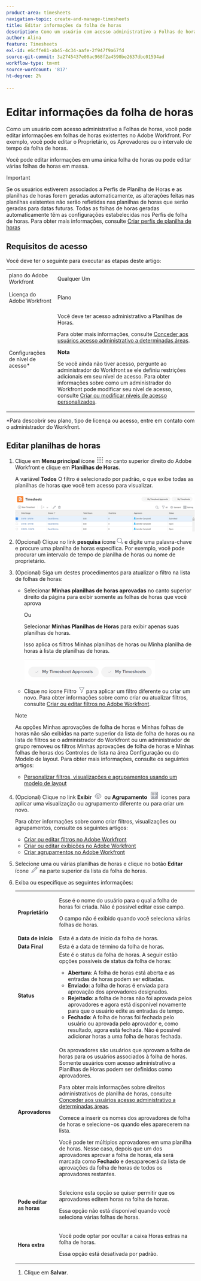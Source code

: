 ```yaml
---
product-area: timesheets
navigation-topic: create-and-manage-timesheets
title: Editar informações da folha de horas
description: Como um usuário com acesso administrativo a Folhas de horas, você pode editar informações em folhas de horas existentes no Adobe Workfront. Por exemplo, você pode editar o Proprietário, os Aprovadores ou o intervalo de tempo da folha de horas.
author: Alina
feature: Timesheets
exl-id: e6cffe81-ab45-4c34-aafe-2f947f9a67fd
source-git-commit: 3a2745437e00ac968f2a4590be2637dbc01594ad
workflow-type: tm+mt
source-wordcount: '817'
ht-degree: 2%

---
```


# Editar informações da folha de horas

Como um usuário com acesso administrativo a Folhas de horas, você pode editar informações em folhas de horas existentes no Adobe Workfront. Por exemplo, você pode editar o Proprietário, os Aprovadores ou o intervalo de tempo da folha de horas.

Você pode editar informações em uma única folha de horas ou pode editar várias folhas de horas em massa.

>[!IMPORTANT]
>
>Se os usuários estiverem associados a Perfis de Planilha de Horas e as planilhas de horas forem geradas automaticamente, as alterações feitas nas planilhas existentes não serão refletidas nas planilhas de horas que serão geradas para datas futuras. Todas as folhas de horas geradas automaticamente têm as configurações estabelecidas nos Perfis de folha de horas. Para obter mais informações, consulte [Criar perfis de planilha de horas](../create-and-manage-timesheets/create-timesheet-profiles.md)


## Requisitos de acesso

Você deve ter o seguinte para executar as etapas deste artigo:

<table style="table-layout:auto"> 
 <col> 
 <col> 
 <tbody> 
  <tr> 
   <td role="rowheader">plano do Adobe Workfront</td> 
   <td> <p>Qualquer Um</p> </td> 
  </tr> 
  <tr> 
   <td role="rowheader">Licença do Adobe Workfront</td> 
   <td> <p>Plano </p> </td> 
  </tr> 
  <tr> 
   <td role="rowheader">Configurações de nível de acesso*</td> 
   <td> <p>Você deve ter acesso administrativo a Planilhas de Horas. </p> <p>Para obter mais informações, consulte <a href="../../administration-and-setup/add-users/configure-and-grant-access/grant-users-admin-access-certain-areas.md" class="MCXref xref">Conceder aos usuários acesso administrativo a determinadas áreas</a>.</p> <p><b>Nota</b>

Se você ainda não tiver acesso, pergunte ao administrador do Workfront se ele definiu restrições adicionais em seu nível de acesso. Para obter informações sobre como um administrador do Workfront pode modificar seu nível de acesso, consulte <a href="../../administration-and-setup/add-users/configure-and-grant-access/create-modify-access-levels.md" class="MCXref xref">Criar ou modificar níveis de acesso personalizados</a>.</p> </td>
</tr> 
 </tbody> 
</table>

&#42;Para descobrir seu plano, tipo de licença ou acesso, entre em contato com o administrador do Workfront.

## Editar planilhas de horas

1. Clique em **Menu principal** ícone ![](assets/main-menu-icon.png) no canto superior direito do Adobe Workfront e clique em **Planilhas de Horas**.

   A variável **Todos** O filtro é selecionado por padrão, o que exibe todas as planilhas de horas que você tem acesso para visualizar.

   ![](assets/timesheet-list-one-timesheet-selected-nwe-350x70.png)

1. (Opcional) Clique no link **pesquisa** ícone ![](assets/search-icon.png) e digite uma palavra-chave e procure uma planilha de horas específica. Por exemplo, você pode procurar um intervalo de tempo de planilha de horas ou nome de proprietário.

1. (Opcional) Siga um destes procedimentos para atualizar o filtro na lista de folhas de horas:

   * Selecionar **Minhas planilhas de horas aprovadas** no canto superior direito da página para exibir somente as folhas de horas que você aprova

     Ou

     Selecionar **Minhas Planilhas de Horas** para exibir apenas suas planilhas de horas.

     Isso aplica os filtros Minhas planilhas de horas ou Minha planilha de horas à lista de planilhas de horas.

     ![](assets/my-timesheet-approvals-my-timesheets-pills-on-timesheets-list-nwe-350x58.png)

   * Clique no ícone Filtro ![](assets/filter-nwepng.png) para aplicar um filtro diferente ou criar um novo. Para obter informações sobre como criar ou atualizar filtros, consulte [Criar ou editar filtros no Adobe Workfront](../../reports-and-dashboards/reports/reporting-elements/create-filters.md).

   >[!NOTE]
   >
   >As opções Minhas aprovações de folha de horas e Minhas folhas de horas não são exibidas na parte superior da lista de folha de horas ou na lista de filtros se o administrador do Workfront ou um administrador de grupo removeu os filtros Minhas aprovações de folha de horas e Minhas folhas de horas dos Controles de lista na área Configuração ou do Modelo de layout. Para obter mais informações, consulte os seguintes artigos:
   >
   >   
   >   
   * [Personalizar filtros, visualizações e agrupamentos usando um modelo de layout](../../administration-and-setup/customize-workfront/use-layout-templates/customize-fvg-list-controls-layout-template.md)
   >   
   >

1. (Opcional) Clique no link **Exibir** ![](assets/view-icon.png) ou **Agrupamento** ![](assets/grouping.png) ícones para aplicar uma visualização ou agrupamento diferente ou para criar um novo.

   Para obter informações sobre como criar filtros, visualizações ou agrupamentos, consulte os seguintes artigos:

   * [Criar ou editar filtros no Adobe Workfront](../../reports-and-dashboards/reports/reporting-elements/create-filters.md)
   * [Criar ou editar exibições no Adobe Workfront](../../reports-and-dashboards/reports/reporting-elements/create-edit-views.md)
   * [Criar agrupamentos no Adobe Workfront](../../reports-and-dashboards/reports/reporting-elements/create-groupings.md)

1. Selecione uma ou várias planilhas de horas e clique no botão **Editar** ícone ![](assets/edit-icon.png) na parte superior da lista da folha de horas.
1. Exiba ou especifique as seguintes informações:

   <table style="table-layout:auto"> 
    <col> 
    <col> 
    <tbody> 
     <tr> 
      <td role="rowheader"><strong>Proprietário</strong> </td> 
      <td> <p>Esse é o nome do usuário para o qual a folha de horas foi criada. Não é possível editar esse campo. </p> <p>O campo não é exibido quando você seleciona várias folhas de horas. </p> </td> 
     </tr> 
     <tr> 
      <td role="rowheader"><strong>Data de início</strong> </td> 
      <td>Esta é a data de início da folha de horas.</td> 
     </tr> 
     <tr> 
      <td role="rowheader"><strong>Data Final</strong> </td> 
      <td> Esta é a data de término da folha de horas.</td> 
     </tr>
<tr> 
      <td role="rowheader"><strong>Status</strong> </td> 
      <td> Este é o status da folha de horas.
      A seguir estão opções possíveis de status da folha de horas: 
      <ul><li><b>Abertura</b>: A folha de horas está aberta e as entradas de horas podem ser editadas.</li>
      <li><b>Enviado</b>: a folha de horas é enviada para aprovação dos aprovadores designados.</li>
      <li><b>Rejeitado</b>: a folha de horas não foi aprovada pelos aprovadores e agora está disponível novamente para que o usuário edite as entradas de tempo.</li>
      <li><b>Fechado</b>: A folha de horas foi fechada pelo usuário ou aprovada pelo aprovador e, como resultado, agora está fechada. Não é possível adicionar horas a uma folha de horas fechada.</li>
   </td> 
     </tr> 
     <tr> 
      <td role="rowheader"><strong>Aprovadores</strong> </td> 
      <td> <p>Os aprovadores são usuários que aprovam a folha de horas para os usuários associados à folha de horas. Somente usuários com acesso administrativo a Planilhas de Horas podem ser definidos como aprovadores. </p> <p>Para obter mais informações sobre direitos administrativos de planilha de horas, consulte <a href="../../administration-and-setup/add-users/configure-and-grant-access/grant-users-admin-access-certain-areas.md" class="MCXref xref">Conceder aos usuários acesso administrativo a determinadas áreas</a>.</p> <p>Comece a inserir os nomes dos aprovadores de folha de horas e selecione-os quando eles aparecerem na lista.</p> <p>Você pode ter múltiplos aprovadores em uma planilha de horas. Nesse caso, depois que um dos aprovadores aprovar a folha de horas, ela será marcada como <strong>Fechado</strong> e desaparecerá da lista de aprovações da folha de horas de todos os aprovadores restantes.</p> </td> 
     </tr> 
     <tr> 
      <td role="rowheader"><strong>Pode editar as horas</strong> </td> 
      <td> <p>Selecione esta opção se quiser permitir que os aprovadores editem horas na folha de horas.</p> <p>Essa opção não está disponível quando você seleciona várias folhas de horas. </p> </td> 
     </tr> 
     <tr data-mc-conditions=""> 
      <td role="rowheader"><span style="font-weight: bold;">Hora extra</span> </td> 
      <td> <p>Você pode optar por ocultar a caixa Horas extras na folha de horas.</p> <p>Essa opção está desativada por padrão.</p> </td> 
     </tr> 
    </tbody> 
   </table>

1. Clique em **Salvar**.
